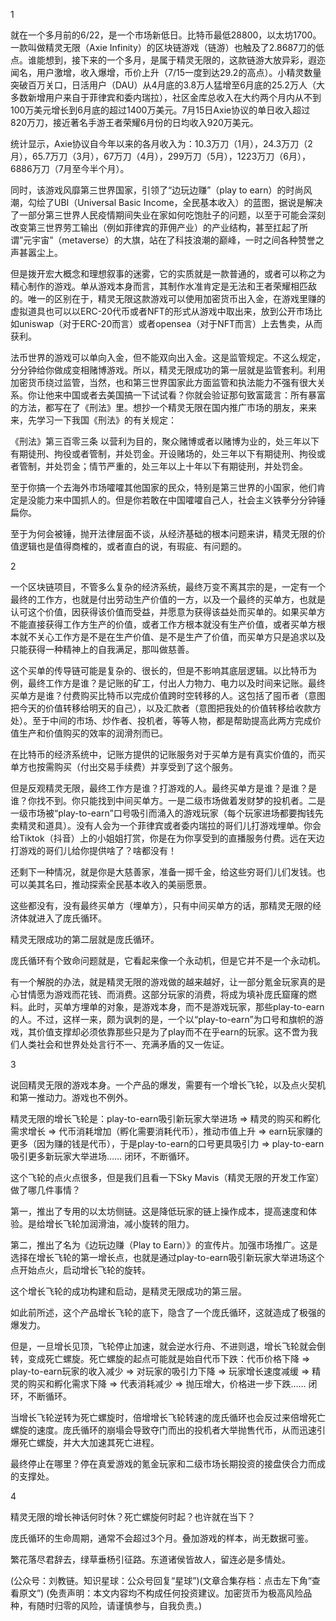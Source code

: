
1

就在一个多月前的6/22，是一个市场新低日。比特币最低28800，以太坊1700。一款叫做精灵无限（Axie Infinity）的区块链游戏（链游）也触及了2.8687刀的低点。谁能想到，接下来的一个多月，是属于精灵无限的，这款链游大放异彩，遐迩闻名，用户激增，收入爆增，币价上升（7/15一度到达29.2的高点）。小精灵数量突破百万关口，日活用户（DAU）从4月底的3.8万人猛增至6月底的25.2万人（大多数新增用户来自于菲律宾和委内瑞拉），社区金库总收入在大约两个月内从不到100万美元增长到6月底的超过1400万美元。7月15日Axie协议的单日收入超过820万刀，接近著名手游王者荣耀6月份的日均收入920万美元。

统计显示，Axie协议自今年以来的各月收入为：10.3万刀（1月），24.3万刀（2月），65.7万刀（3月），67万刀（4月），299万刀（5月），1223万刀（6月），6886万刀（7月至今半个月）。

同时，该游戏风靡第三世界国家，引领了“边玩边赚”（play to earn）的时尚风潮，勾绘了UBI（Universal Basic Income，全民基本收入）的蓝图，据说是解决了一部分第三世界人民疫情期间失业在家如何吃饱肚子的问题，以至于可能会深刻改变第三世界劳工输出（例如菲律宾的菲佣产业）的产业结构，甚至扛起了所谓”元宇宙”（metaverse）的大旗，站在了科技浪潮的巅峰，一时之间各种赞誉之声甚嚣尘上。

但是拨开宏大概念和理想叙事的迷雾，它的实质就是一款普通的，或者可以称之为精心制作的游戏。单从游戏本身而言，其制作水准肯定是无法和王者荣耀相匹敌的。唯一的区别在于，精灵无限这款游戏可以使用加密货币出入金，在游戏里赚的虚拟道具也可以以ERC-20代币或者NFT的形式从游戏中取出来，放到公开市场比如uniswap（对于ERC-20而言）或者opensea（对于NFT而言）上去售卖，从而获利。

法币世界的游戏可以单向入金，但不能双向出入金。这是监管规定。不这么规定，分分钟给你做成变相赌博游戏。所以，精灵无限成功的第一层就是监管套利。利用加密货币绕过监管，当然，也和第三世界国家此方面监管和执法能力不强有很大关系。你让他来中国或者去美国搞一下试试看？你就会验证那句致富箴言：所有暴富的方法，都写在了《刑法》里。想抄一个精灵无限在国内推广市场的朋友，来来来，先学习一下我国《刑法》的有关规定：

《刑法》第三百零三条 以营利为目的，聚众赌博或者以赌博为业的，处三年以下有期徒刑、拘役或者管制，并处罚金。开设赌场的，处三年以下有期徒刑、拘役或者管制，并处罚金；情节严重的，处三年以上十年以下有期徒刑，并处罚金。

至于你搞一个去海外市场嚯嚯其他国家的民众，特别是第三世界的小国家，他们肯定是没能力来中国抓人的。但是你若敢在中国嚯嚯自己人，社会主义铁拳分分钟锤扁你。

至于为何会被锤，抛开法律层面不谈，从经济基础的根本问题来讲，精灵无限的价值逻辑也是值得商榷的，或者直白的说，有瑕疵、有问题的。

2

一个区块链项目，不管多么复杂的经济系统，最终万变不离其宗的是，一定有一个最终的工作方，也就是付出劳动生产价值的一方，以及一个最终的买单方，也就是认可这个价值，因获得该价值而受益，并愿意为获得该益处而买单的。如果买单方不能直接获得工作方生产的价值，或者工作方根本就没有生产价值，或者买单方根本就不关心工作方是不是在生产价值、是不是生产了价值，而买单方只是追求以及只能获得一种精神上的自我满足，那叫做慈善。

这个买单的传导链可能是复杂的、很长的，但是不影响其底层逻辑。以比特币为例，最终工作方是谁？是记账的矿工，付出人力物力、电力以及时间来记账。最终买单方是谁？付费购买比特币以完成价值跨时空转移的人。这包括了囤币者（意图把今天的价值转移给明天的自己），以及汇款者（意图把我处的价值转移给收款方处）。至于中间的市场、炒作者、投机者，等等人物，都是帮助提高此两方完成价值生产和价值购买的效率的润滑剂而已。

在比特币的经济系统中，记账方提供的记账服务对于买单方是有真实价值的，而买单方也按需购买（付出交易手续费）并享受到了这个服务。

但是反观精灵无限，最终工作方是谁？打游戏的人。最终买单方是谁？是谁？是谁？你找不到。你只能找到中间买单方。一是二级市场做着发财梦的投机者。二是一级市场被“play-to-earn”口号吸引而涌入的游戏玩家（每个玩家进场都要掏钱先卖精灵和道具）。没有人会为一个菲律宾或者委内瑞拉的哥们儿打游戏埋单。你会给Tiktok（抖音）上的小姐姐打赏，你是在为你享受到的直播服务付费。远在天边打游戏的哥们儿给你提供啥了？啥都没有！

还剩下一种情况，就是你是大慈善家，准备一掷千金，给这些穷哥们儿们发钱。也可以美其名曰，推动探索全民基本收入的美丽愿景。

这些都没有，没有最终买单方（埋单方），只有中间买单方的话，那精灵无限的经济体就进入了庞氏循环。

精灵无限成功的第二层就是庞氏循环。

庞氏循环有个致命问题就是，它看起来像一个永动机，但是它并不是一个永动机。

有一个解脱的办法，就是精灵无限的游戏做的越来越好，让一部分氪金玩家真的是心甘情愿为游戏而花钱、而消费。这部分玩家的消费，将成为填补庞氏窟窿的燃料。此时，买单方埋单的对象，是游戏本身，而不是游戏玩家，那些play-to-earn的人。不过，这样一来，颇为讽刺的是，一个以“play-to-earn”为口号和旗帜的游戏，其价值支撑却必须依靠那些只是为了play而不在乎earn的玩家。这不啻为我们人类社会和世界处处言行不一、充满矛盾的又一佐证。

3

说回精灵无限的游戏本身。一个产品的爆发，需要有一个增长飞轮，以及点火契机和第一推动力。游戏也不例外。

精灵无限的增长飞轮是：play-to-earn吸引新玩家大举进场 => 精灵的购买和孵化需求增长 => 代币消耗增加（孵化需要消耗代币），推动市值上升 => earn玩家赚的更多（因为赚的钱是代币），于是play-to-earn的口号更具吸引力 => play-to-earn吸引更多新玩家大举进场…… 闭环，不断循环。

这个飞轮的点火点很多，但是我们且看一下Sky Mavis（精灵无限的开发工作室）做了哪几件事情？

第一，推出了专用的以太坊侧链。这是降低玩家的链上操作成本，提高速度和体验。是给增长飞轮加润滑油，减小旋转的阻力。

第二，推出了名为《边玩边赚（Play to Earn）》的宣传片。加强市场推广。这是选择在增长飞轮的第一增长点，也就是通过play-to-earn吸引新玩家大举进场这个点开始点火，启动增长飞轮的旋转。

这个增长飞轮的成功构建和启动，是精灵无限成功的第三层。​

如此前所述，这个产品增长飞轮的底下，隐含了一个庞氏循环，这就造成了极强的爆发力。

但是，一旦增长见顶，飞轮停止加速，就会逆水行舟、不进则退，增长飞轮就会倒转，变成死亡螺旋。死亡螺旋的起点可能就是始自代币下跌：代币价格下降 => play-to-earn玩家的收入减少 => 对玩家的吸引力下降 => 玩家增长速度减缓 => 精灵的购买和孵化需求下降 => 代表消耗减少 => 抛压增大，价格进一步下跌…… 闭环，不断循环。

当增长飞轮逆转为死亡螺旋时，倍增增长飞轮转速的庞氏循环也会反过来倍增死亡螺旋的速度。庞氏循环的崩塌会导致夺门而出的投机者大举抛售代币，从而迅速引爆死亡螺旋，并大大加速其死亡进程。

最终停止在哪里？停在真爱游戏的氪金玩家和二级市场长期投资的接盘侠合力而成的支撑处。

4

精灵无限的增长神话何时休？死亡螺旋何时起？也许就在当下？

庞氏循环的生命周期，通常不会超过3个月。叠加游戏的样本，尚无数据可鉴。

繁花落尽君辞去，绿草垂杨引征路。东道诸侯皆故人，留连必是多情处。

(公众号：刘教链。知识星球：公众号回复“星球”)
​​(文章合集存档：点击左下角“查看原文”)
(免责声明：本文内容均不构成任何投资建议。加密货币为极高风险品种，有随时归零的风险，请谨慎参与，自我负责。)
